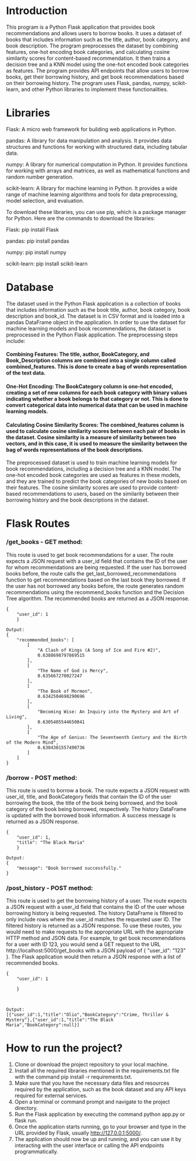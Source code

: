 # Introduction
This program is a Python Flask application that provides book recommendations and allows users to borrow books. It uses a dataset of books that includes information such as the title, author, book category, and book description. The program preprocesses the dataset by combining features, one-hot encoding book categories, and calculating cosine similarity scores for content-based recommendation. It then trains a decision tree and a KNN model using the one-hot encoded book categories as features. The program provides API endpoints that allow users to borrow books, get their borrowing history, and get book recommendations based on their borrowing history. The program uses Flask, pandas, numpy, scikit-learn, and other Python libraries to implement these functionalities.

# Libraries

Flask: A micro web framework for building web applications in Python.

pandas: A library for data manipulation and analysis. It provides data structures and functions for working with structured data, including tabular data.

numpy: A library for numerical computation in Python. It provides functions for working with arrays and matrices, as well as mathematical functions and random number generation.

scikit-learn: A library for machine learning in Python. It provides a wide range of machine learning algorithms and tools for data preprocessing, model selection, and evaluation.

To download these libraries, you can use pip, which is a package manager for Python. Here are the commands to download the libraries:

Flask: pip install Flask

pandas: pip install pandas

numpy: pip install numpy

scikit-learn: pip install scikit-learn


# Database 
The dataset used in the Python Flask application is a collection of books that includes information such as the book title, author, book category, book description and book_id. The dataset is in CSV format and is loaded into a pandas DataFrame object in the application.
In order to use the dataset for machine learning models and book recommendations, the dataset is preprocessed in the Python Flask application. The preprocessing steps include:

#### Combining Features: The title, author, BookCategory, and Book_Description columns are combined into a single column called combined_features. This is done to create a bag of words representation of the text data.

#### One-Hot Encoding: The BookCategory column is one-hot encoded, creating a set of new columns for each book category with binary values indicating whether a book belongs to that category or not. This is done to convert categorical data into numerical data that can be used in machine learning models.

#### Calculating Cosine Similarity Scores: The combined_features column is used to calculate cosine similarity scores between each pair of books in the dataset. Cosine similarity is a measure of similarity between two vectors, and in this case, it is used to measure the similarity between the bag of words representations of the book descriptions.

The preprocessed dataset is used to train machine learning models for book recommendations, including a decision tree and a KNN model. The one-hot encoded book categories are used as features in these models, and they are trained to predict the book categories of new books based on their features. The cosine similarity scores are used to provide content-based recommendations to users, based on the similarity between their borrowing history and the book descriptions in the dataset.

# Flask Routes

### /get_books - GET method:

This route is used to get book recommendations for a user.
The route expects a JSON request with a user_id field that contains the ID of the user for whom recommendations are being requested.
If the user has borrowed books before, the route calls the get_last_borrowed_recommendations function to get recommendations based on the last book they borrowed.
If the user has not borrowed any books before, the route generates random recommendations using the recommend_books function and the Decision Tree algorithm.
The recommended books are returned as a JSON response.

```
{
    "user_id": 1
    }

```

```
Output:
{
    "recommended_books": [
        [
            "A Clash of Kings (A Song of Ice and Fire #2)",
            0.6388698797869515
        ],
        [
            "The Name of God is Mercy",
            0.635667270027247
        ],
        [
            "The Book of Mormon",
            0.6342504698290696
        ],
        [
            "Becoming Wise: An Inquiry into the Mystery and Art of Living",
            0.6305405544650841
        ],
        [
            "The Age of Genius: The Seventeenth Century and the Birth of the Modern Mind",
            0.6304301557490736
        ]
    ]
}
```


### /borrow - POST method:

This route is used to borrow a book.
The route expects a JSON request with user_id, title, and BookCategory fields that contain the ID of the user borrowing the book, the title of the book being borrowed, and the book category of the book being borrowed, respectively.
The history DataFrame is updated with the borrowed book information.
A success message is returned as a JSON response.

```
{
    "user_id": 1,
    "title": "The Black Maria"
    }

```

```
Output:
{
    "message": "Book borrowed successfully."
}
```


### /post_history - POST method:

This route is used to get the borrowing history of a user.
The route expects a JSON request with a user_id field that contains the ID of the user whose borrowing history is being requested.
The history DataFrame is filtered to only include rows where the user_id matches the requested user ID.
The filtered history is returned as a JSON response.
To use these routes, you would need to make requests to the appropriate URL with the appropriate HTTP method and JSON data. For example, to get book recommendations for a user with ID 123, you would send a GET request to the URL http://localhost:5000/get_books with a JSON payload of { "user_id": "123" }. The Flask application would then return a JSON response with a list of recommended books.

```
{
    "user_id": 1
    
    }



```

```
Output:
[{"user_id":1,"title":"Olio","BookCategory":"Crime, Thriller & Mystery"},{"user_id":1,"title":"The Black
Maria","BookCategory":null}]
```

# How to run the project?
1. Clone or download the project repository to your local machine.
2. Install all the required libraries mentioned in the requirements.txt file with the command pip install -r requirements.txt.
3. Make sure that you have the necessary data files and resources required by the application, such as the book dataset and any API keys required for external services.
4. Open a terminal or command prompt and navigate to the project directory.
5. Run the Flask application by executing the command python app.py or flask run.
6. Once the application starts running, go to your browser and type in the URL provided by Flask, usually http://127.0.0.1:5000/.
7. The application should now be up and running, and you can use it by interacting with the user interface or calling the API endpoints programmatically.


